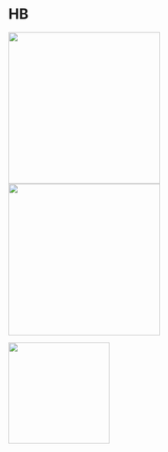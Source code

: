 # HB

<p float="left" >
<img id="done-img" crossorigin="anonymous" src="https://i.imgflip.com/5zs6qg.gif"  width="300">
<img id="done-img" crossorigin="anonymous" src="https://i.imgflip.com/5zs73f.gif" width="300">
</p>

<p float="left">
  <img id="done-img" crossorigin="anonymous" src="https://i.imgflip.com/5zs6zc.gif" width="200">
</p>
